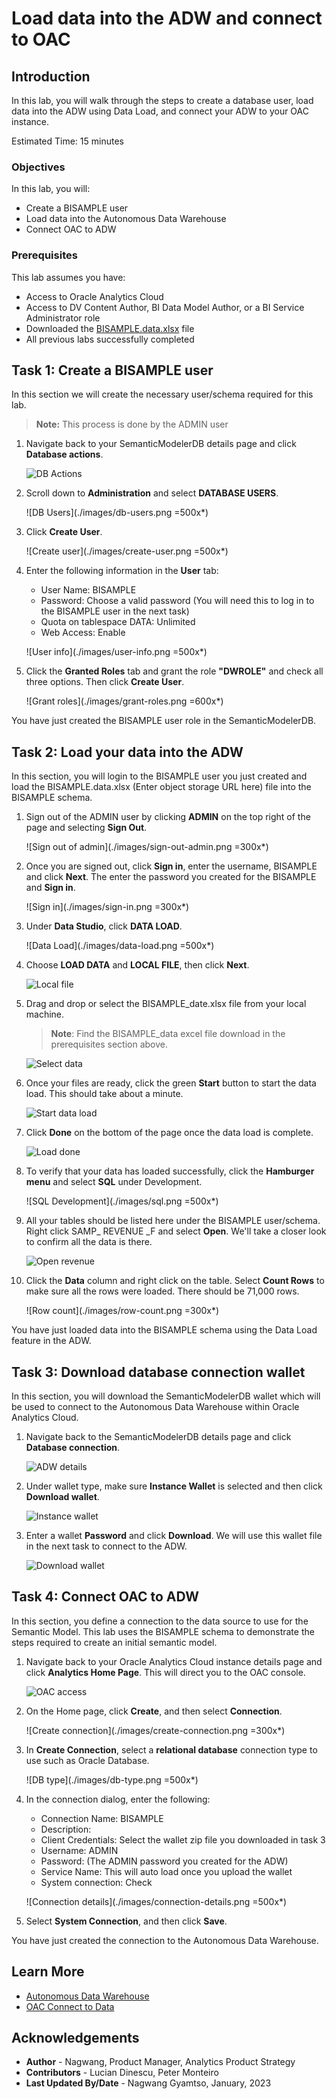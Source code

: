 # Load data into the ADW and connect to OAC

## Introduction

In this lab, you will walk through the steps to create a database user, load data into the ADW using Data Load, and connect your ADW to your OAC instance.

Estimated Time: 15 minutes

### Objectives

In this lab, you will:
* Create a BISAMPLE user
* Load data into the Autonomous Data Warehouse
* Connect OAC to ADW

### Prerequisites

This lab assumes you have:
* Access to Oracle Analytics Cloud
* Access to DV Content Author, BI Data Model Author, or a BI Service Administrator role
* Downloaded the [BISAMPLE.data.xlsx](https://objectstorage.us-ashburn-1.oraclecloud.com/p/EwriB0Oq1hUYAPvkceXZMLTsxcywHAimwkYVc-l03mxWzVWGX79a8QO1lap5wMXz/n/c4u04/b/livelabsfiles/o/ai-ml-library/BISAMPLE_data.xlsx) file
* All previous labs successfully completed

## Task 1: Create a BISAMPLE user
In this section we will create the necessary user/schema required for this lab.

>**Note:** This process is done by the ADMIN user

1. Navigate back to your SemanticModelerDB details page and click **Database actions**.

	![DB Actions](./images/adw-details.png)

2. Scroll down to **Administration** and select **DATABASE USERS**.

	![DB Users](./images/db-users.png =500x*)

3. Click **Create User**.

	![Create user](./images/create-user.png =500x*)

4. Enter the following information in the **User** tab:
	* User Name: BISAMPLE
	* Password: Choose a valid password (You will need this to log in to the BISAMPLE user in the next task)
	* Quota on tablespace DATA: Unlimited
	* Web Access: Enable

	![User info](./images/user-info.png =500x*)

5. Click the **Granted Roles** tab and grant the role **"DWROLE"** and check all three options. Then click **Create User**.

	![Grant roles](./images/grant-roles.png =600x*)

You have just created the BISAMPLE user role in the SemanticModelerDB.

## Task 2: Load your data into the ADW
In this section, you will login to the BISAMPLE user you just created and load the BISAMPLE.data.xlsx (Enter object storage URL here) file into the BISAMPLE schema.

1. Sign out of the ADMIN user by clicking **ADMIN** on the top right of the page and selecting **Sign Out**.

	![Sign out of admin](./images/sign-out-admin.png =300x*)

2. Once you are signed out, click **Sign in**, enter the username, BISAMPLE and click **Next**. The enter the password you created for the BISAMPLE and **Sign in**.

	![Sign in](./images/sign-in.png =300x*)

3. Under **Data Studio**, click **DATA LOAD**.

	![Data Load](./images/data-load.png =500x*)

4. Choose **LOAD DATA** and **LOCAL FILE**, then click **Next**.

	![Local file](./images/local-file.png)

5. Drag and drop or select the BISAMPLE_date.xlsx file from your local machine.

	>**Note**: Find the BISAMPLE_data excel file download in the prerequisites section above.

	![Select data](./images/select-data.png)

6. Once your files are ready, click the green **Start** button to start the data load. This should take about a minute.

	![Start data load](./images/start-load.png)

7. Click **Done** on the bottom of the page once the data load is complete.

	![Load done](./images/load-done.png)

8. To verify that your data has loaded successfully, click the **Hamburger menu** and select **SQL** under Development.

	![SQL Development](./images/sql.png =500x*)

9. All your tables should be listed here under the BISAMPLE user/schema. Right click SAMP_ REVENUE _F and select **Open**. We'll take a closer look to confirm all the data is there.

	![Open revenue](./images/open-revenue.png)

10. Click the **Data** column and right click on the table. Select **Count Rows** to make sure all the rows were loaded. There should be 71,000 rows.

	![Row count](./images/row-count.png =300x*)

You have just loaded data into the BISAMPLE schema using the Data Load feature in the ADW.

## Task 3: Download database connection wallet
In this section, you will download the SemanticModelerDB wallet which will be used to connect to the Autonomous Data Warehouse within Oracle Analytics Cloud.

1. Navigate back to the SemanticModelerDB details page and click **Database connection**.

	![ADW details](./images/adw-details.png)

2. Under wallet type, make sure **Instance Wallet** is selected and then click **Download wallet**.

	![Instance wallet](./images/instance-wallet.png)

3. Enter a wallet **Password** and click **Download**. We will use this wallet file in the next task to connect to the ADW.

	![Download wallet](./images/download-wallet.png)

## Task 4: Connect OAC to ADW
In this section, you define a connection to the data source to use for the Semantic Model. This lab uses the BISAMPLE schema to demonstrate the steps required to create an initial semantic model.

1. Navigate back to your Oracle Analytics Cloud instance details page and click **Analytics Home Page**. This will direct you to the OAC console.

	![OAC access](images/access-oac.png)

2. On the Home page, click **Create**, and then select **Connection**.

	![Create connection](./images/create-connection.png =300x*)

3. In **Create Connection**, select a **relational database** connection type to use such as Oracle Database.

	![DB type](./images/db-type.png =500x*)

4. In the connection dialog, enter the following:

	* Connection Name: BISAMPLE
	* Description:
	* Client Credentials: Select the wallet zip file you downloaded in task 3
	* Username: ADMIN
	* Password: (The ADMIN password you created for the ADW)
	* Service Name: This will auto load once you upload the wallet
	* System connection: Check

	![Connection details](./images/connection-details.png =500x*)

5. Select **System Connection**, and then click **Save**.

You have just created the connection to the Autonomous Data Warehouse.

## Learn More
* [Autonomous Data Warehouse](https://docs.oracle.com/en/cloud/paas/autonomous-data-warehouse-cloud/)
* [OAC Connect to Data](https://docs.oracle.com/en/cloud/paas/analytics-cloud/upload-data.html)

## Acknowledgements
* **Author** - Nagwang, Product Manager, Analytics Product Strategy
* **Contributors** -  Lucian Dinescu, Peter Monteiro
* **Last Updated By/Date** - Nagwang Gyamtso, January, 2023

